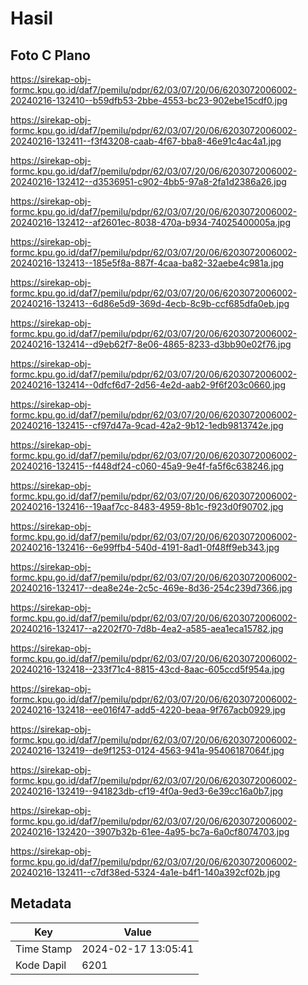 # Hasil

## Foto C Plano

https://sirekap-obj-formc.kpu.go.id/daf7/pemilu/pdpr/62/03/07/20/06/6203072006002-20240216-132410--b59dfb53-2bbe-4553-bc23-902ebe15cdf0.jpg

https://sirekap-obj-formc.kpu.go.id/daf7/pemilu/pdpr/62/03/07/20/06/6203072006002-20240216-132411--f3f43208-caab-4f67-bba8-46e91c4ac4a1.jpg

https://sirekap-obj-formc.kpu.go.id/daf7/pemilu/pdpr/62/03/07/20/06/6203072006002-20240216-132412--d3536951-c902-4bb5-97a8-2fa1d2386a26.jpg

https://sirekap-obj-formc.kpu.go.id/daf7/pemilu/pdpr/62/03/07/20/06/6203072006002-20240216-132412--af2601ec-8038-470a-b934-74025400005a.jpg

https://sirekap-obj-formc.kpu.go.id/daf7/pemilu/pdpr/62/03/07/20/06/6203072006002-20240216-132413--185e5f8a-887f-4caa-ba82-32aebe4c981a.jpg

https://sirekap-obj-formc.kpu.go.id/daf7/pemilu/pdpr/62/03/07/20/06/6203072006002-20240216-132413--6d86e5d9-369d-4ecb-8c9b-ccf685dfa0eb.jpg

https://sirekap-obj-formc.kpu.go.id/daf7/pemilu/pdpr/62/03/07/20/06/6203072006002-20240216-132414--d9eb62f7-8e06-4865-8233-d3bb90e02f76.jpg

https://sirekap-obj-formc.kpu.go.id/daf7/pemilu/pdpr/62/03/07/20/06/6203072006002-20240216-132414--0dfcf6d7-2d56-4e2d-aab2-9f6f203c0660.jpg

https://sirekap-obj-formc.kpu.go.id/daf7/pemilu/pdpr/62/03/07/20/06/6203072006002-20240216-132415--cf97d47a-9cad-42a2-9b12-1edb9813742e.jpg

https://sirekap-obj-formc.kpu.go.id/daf7/pemilu/pdpr/62/03/07/20/06/6203072006002-20240216-132415--f448df24-c060-45a9-9e4f-fa5f6c638246.jpg

https://sirekap-obj-formc.kpu.go.id/daf7/pemilu/pdpr/62/03/07/20/06/6203072006002-20240216-132416--19aaf7cc-8483-4959-8b1c-f923d0f90702.jpg

https://sirekap-obj-formc.kpu.go.id/daf7/pemilu/pdpr/62/03/07/20/06/6203072006002-20240216-132416--6e99ffb4-540d-4191-8ad1-0f48ff9eb343.jpg

https://sirekap-obj-formc.kpu.go.id/daf7/pemilu/pdpr/62/03/07/20/06/6203072006002-20240216-132417--dea8e24e-2c5c-469e-8d36-254c239d7366.jpg

https://sirekap-obj-formc.kpu.go.id/daf7/pemilu/pdpr/62/03/07/20/06/6203072006002-20240216-132417--a2202f70-7d8b-4ea2-a585-aea1eca15782.jpg

https://sirekap-obj-formc.kpu.go.id/daf7/pemilu/pdpr/62/03/07/20/06/6203072006002-20240216-132418--233f71c4-8815-43cd-8aac-605ccd5f954a.jpg

https://sirekap-obj-formc.kpu.go.id/daf7/pemilu/pdpr/62/03/07/20/06/6203072006002-20240216-132418--ee016f47-add5-4220-beaa-9f767acb0929.jpg

https://sirekap-obj-formc.kpu.go.id/daf7/pemilu/pdpr/62/03/07/20/06/6203072006002-20240216-132419--de9f1253-0124-4563-941a-95406187064f.jpg

https://sirekap-obj-formc.kpu.go.id/daf7/pemilu/pdpr/62/03/07/20/06/6203072006002-20240216-132419--941823db-cf19-4f0a-9ed3-6e39cc16a0b7.jpg

https://sirekap-obj-formc.kpu.go.id/daf7/pemilu/pdpr/62/03/07/20/06/6203072006002-20240216-132420--3907b32b-61ee-4a95-bc7a-6a0cf8074703.jpg

https://sirekap-obj-formc.kpu.go.id/daf7/pemilu/pdpr/62/03/07/20/06/6203072006002-20240216-132411--c7df38ed-5324-4a1e-b4f1-140a392cf02b.jpg


## Metadata

| Key        | Value               |
| ---------- | ------------------- |
| Time Stamp | 2024-02-17 13:05:41 |
| Kode Dapil | 6201                |



